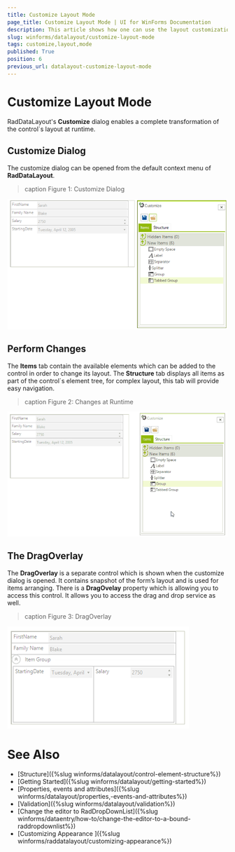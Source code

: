 ```yaml
---
title: Customize Layout Mode
page_title: Customize Layout Mode | UI for WinForms Documentation
description: This article shows how one can use the layout customization dialog.
slug: winforms/datalayout/customize-layout-mode
tags: customize,layout,mode
published: True
position: 6
previous_url: datalayout-customize-layout-mode
---
```


# Customize Layout Mode

RadDataLayout's __Customize__ dialog enables a complete transformation of the control`s layout at runtime.

## Customize Dialog

The customize dialog can be opened from the default context menu of __RadDataLayout__.
        
>caption Figure 1: Customize Dialog

![datalayout-customize-layout-mode 001](images/datalayout-customize-layout-mode001.png)

## Perform Changes

The __Items__ tab contain the available elements which can be added to the control in order to change its layout. The __Structure__ tab displays all items as part of the control`s element tree, for complex layout, this tab will provide easy navigation.
        
>caption Figure 2: Changes at Runtime

![datalayout-customize-layout-mode 002](images/datalayout-customize-layout-mode002.gif)

## The DragOverlay

The __DragOverlay__ is a separate control which is shown when the customize dialog is opened. It contains snapshot of the form’s layout and is used for items arranging. There is a __DragOvelay__ property which is allowing you to access this control. It allows you to access the drag and drop service as well.

>caption Figure 3: DragOverlay

![datalayout-customize-layout-mode 002](images/datalayout-customize-layout-mode003.png)


# See Also

 * [Structure]({%slug winforms/datalayout/control-element-structure%})
 * [Getting Started]({%slug winforms/datalayout/getting-started%})
 * [Properties, events and attributes]({%slug winforms/datalayout/properties,-events-and-attributes%})
 * [Validation]({%slug winforms/datalayout/validation%})
 * [Change the editor to RadDropDownList]({%slug  winforms/dataentry/how-to/change-the-editor-to-a-bound-raddropdownlist%})
 * [Customizing Appearance ]({%slug winforms/raddatalayout/customizing-appearance%})